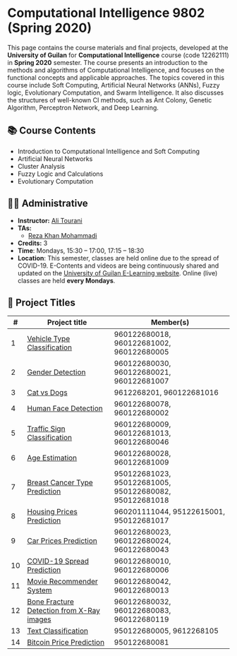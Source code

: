 # Computational Intelligence 9802 (Spring 2020)

This page contains the course materials and final projects, developed at the **University of Guilan** for **Computational Intelligence** course (code 12262111) in **Spring 2020** semester. The course presents an introduction to the methods and algorithms of Computational Intelligence, and focuses on the functional concepts and applicable approaches. The topics covered in this course include Soft Computing, Artificial Neural Networks (ANNs), Fuzzy logic, Evolutionary Computation, and Swarm Intelligence. It also discusses the structures of well-known CI methods, such as Ant Colony, Genetic Algorithm, Perceptron Network, and Deep Learning.

## 📚 Course Contents

- Introduction to Computational Intelligence and Soft Computing
- Artificial Neural Networks
- Cluster Analysis
- Fuzzy Logic and Calculations
- Evolutionary Computation

## 👨‍🏫 Administrative

- **Instructor:** [Ali Tourani](http://alitourani.ir/course-material/ "Ali Tourani")
- **TAs:**
	- [Reza Khan Mohammadi](https://ledengary.github.io/ "Reza Khan Mohammadi")
- **Credits:** 3
- **Time**: Mondays, 15:30 – 17:00, 17:15 – 18:30
- **Location**: This semester, classes are held online due to the spread of COVID-19. E-Contents and videos are being continuously shared and updated on the [University of Guilan E-Learning website](https://ecent2.guilan.ac.ir/ "University of Guilan's E-Learning website"). Online (live) classes are held **every Mondays**.

## 🔨 Project Titles

| # | Project title | Member(s) |
| ------------ | ------------ | ------------ |
| 1 | [Vehicle Type Classification](https://github.com/alitourani/computational-intelligence-class-9802/tree/master/1-vehicle-type-classification "Vehicle Type Classification") | 960122680018, 960122681002, 960122680005 |
| 2 | [Gender Detection](https://github.com/alitourani/computational-intelligence-class-9802/tree/master/2-gender-detection "Gender Detection")  | 960122680030, 960122680021, 960122681007 |
| 3 | [Cat vs Dogs](https://github.com/alitourani/computational-intelligence-class-9802/tree/master/3-cats-vs-dogs "Cat vs Dogs") | 9612268201, 960122681016 |
| 4 | [Human Face Detection](https://github.com/alitourani/computational-intelligence-class-9802/tree/master/4-human-face-detection "Human Face Detection") | 960122680078, 960122680002 |
| 5 | [Traffic Sign Classification](https://github.com/alitourani/computational-intelligence-class-9802/tree/master/5-traffic-sign-classification "Traffic Sign Classification") | 960122680009, 960122681013, 960122680046 |
| 6 | [Age Estimation](https://github.com/alitourani/computational-intelligence-class-9802/tree/master/6-age-detection "Age Estimation") | 960122680028, 960122681009 |
| 7 | [Breast Cancer Type Prediction](https://github.com/alitourani/computational-intelligence-class-9802/tree/master/7-breast-cancer-prediction "Breast Cancer Type Prediction") | 950122681023, 950122681005, 950122680082, 950122681018 |
| 8 | [Housing Prices Prediction](https://github.com/alitourani/computational-intelligence-class-9802/tree/master/8-housing-price-prediction "Housing Prices Prediction") | 960201111044, 95122615001, 950122681017 |
| 9 | [Car Prices Prediction](https://github.com/alitourani/computational-intelligence-class-9802/tree/master/9-car-price-prediction "Car Prices Prediction") | 960122680023, 960122680024, 960122680043 |
| 10 | [COVID-19 Spread Prediction](https://github.com/alitourani/computational-intelligence-class-9802/tree/master/10-covid19-spread-prediction "COVID-19 Spread Prediction") | 960122680010, 960122680006 |
| 11 | [Movie Recommender System](https://github.com/alitourani/computational-intelligence-class-9802/tree/master/11-movie-recommender "Movie Recommender System") | 960122680042, 960122680013 |
| 12 | [Bone Fracture Detection from X-Ray images](https://github.com/alitourani/computational-intelligence-class-9802/tree/master/12-bone-fracture-detection "Bone Fracture Detection from X-Ray images") | 960122680032, 960122680083, 960122680119 |
| 13 | [Text Classification](https://github.com/alitourani/computational-intelligence-class-9802/tree/master/13-text-classification "Text Classification") | 950122680005, 9612268105 |
| 14 | [Bitcoin Price Prediction](https://github.com/alitourani/computational-intelligence-class-9802/tree/master/14-bitcoin-price-prediction "Bitcoin Price Prediction") | 950122680081 |
